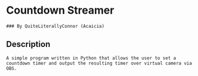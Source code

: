 # Countdown Streamer
    ### By QuiteLiterallyConnor (Acaicia)

## Description 
    A simple program written in Python that allows the user to set a countdown timer and output the resulting timer over virtual camera via OBS.